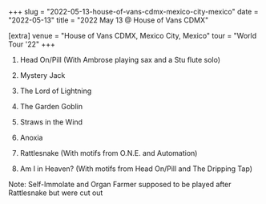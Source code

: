 +++
slug = "2022-05-13-house-of-vans-cdmx-mexico-city-mexico"
date = "2022-05-13"
title = "2022 May 13 @ House of Vans CDMX"

[extra]
venue = "House of Vans CDMX, Mexico City, Mexico"
tour = "World Tour '22"
+++


 1. Head On/Pill
    (With Ambrose playing sax and a Stu flute solo)

 2. Mystery Jack

 3. The Lord of Lightning

 4. The Garden Goblin

 5. Straws in the Wind

 6. Anoxia

 7. Rattlesnake
    (With motifs from O.N.E. and Automation)

 8. Am I in Heaven?
    (With motifs from Head On/Pill and The Dripping Tap)


Note: Self-Immolate and Organ Farmer supposed to be played after
Rattlesnake but were cut out

